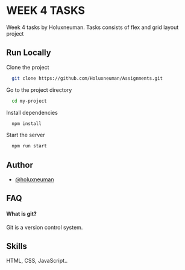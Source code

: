 # WEEK 4 TASKS

Week 4 tasks by Holuxneuman. Tasks consists of flex and grid layout project

## Run Locally

Clone the project

```bash
  git clone https://github.com/Holuxneuman/Assignments.git
```

Go to the project directory

```bash
  cd my-project
```

Install dependencies

```bash
  npm install
```

Start the server

```bash
  npm run start
```


## Author

- [@holuxneuman](https://www.github.com/holuxneuman)


## FAQ

#### What is git?

Git is a version control system.


## Skills

HTML, CSS, JavaScript..